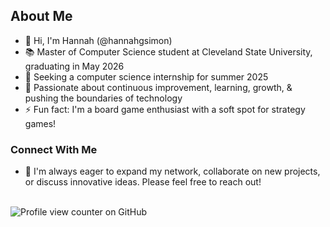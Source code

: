 ## About Me
- 👋 Hi, I'm Hannah (@hannahgsimon)
- 📚 Master of Computer Science student at Cleveland State University, graduating in May 2026
- 🔭 Seeking a computer science internship for summer 2025
- 🌱 Passionate about continuous improvement, learning, growth, & pushing the boundaries of technology
- ⚡ Fun fact: I'm a board game enthusiast with a soft spot for strategy games!

### Connect With Me
- 🤝 I'm always eager to expand my network, collaborate on new projects, or discuss innovative ideas. Please feel free to reach out!  
&nbsp;<br>

![Profile view counter on GitHub](https://komarev.com/ghpvc/?username=hannahgsimon&color=800080)
